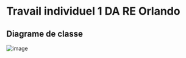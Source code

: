 # Travail individuel 1 DA RE Orlando

## Diagrame de classe

![image](https://github.com/UNamurCSFaculty/IHDCM032_2024/assets/)

